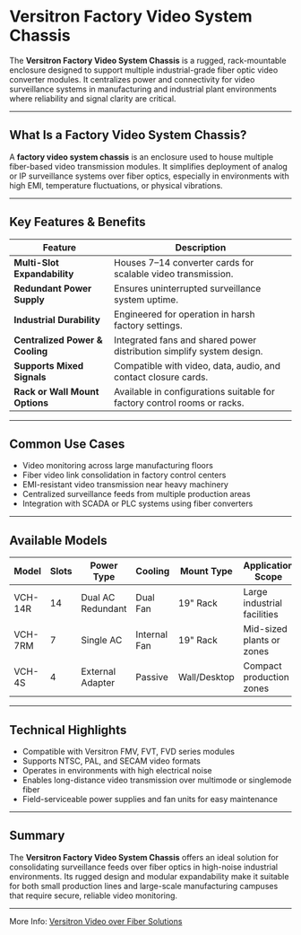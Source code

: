 # Versitron Factory Video System Chassis

The **Versitron Factory Video System Chassis** is a rugged, rack-mountable enclosure designed to support multiple industrial-grade fiber optic video converter modules. It centralizes power and connectivity for video surveillance systems in manufacturing and industrial plant environments where reliability and signal clarity are critical.

---

## What Is a Factory Video System Chassis?

A **factory video system chassis** is an enclosure used to house multiple fiber-based video transmission modules. It simplifies deployment of analog or IP surveillance systems over fiber optics, especially in environments with high EMI, temperature fluctuations, or physical vibrations.

---

## Key Features & Benefits

| Feature                        | Description                                                               |
|--------------------------------|---------------------------------------------------------------------------|
| **Multi-Slot Expandability**   | Houses 7–14 converter cards for scalable video transmission.             |
| **Redundant Power Supply**     | Ensures uninterrupted surveillance system uptime.                        |
| **Industrial Durability**      | Engineered for operation in harsh factory settings.                      |
| **Centralized Power & Cooling**| Integrated fans and shared power distribution simplify system design.    |
| **Supports Mixed Signals**     | Compatible with video, data, audio, and contact closure cards.           |
| **Rack or Wall Mount Options** | Available in configurations suitable for factory control rooms or racks. |

---

## Common Use Cases

- Video monitoring across large manufacturing floors  
- Fiber video link consolidation in factory control centers  
- EMI-resistant video transmission near heavy machinery  
- Centralized surveillance feeds from multiple production areas  
- Integration with SCADA or PLC systems using fiber converters

---

## Available Models

| Model      | Slots | Power Type        | Cooling      | Mount Type   | Application Scope                 |
|------------|--------|-------------------|---------------|---------------|-----------------------------------|
| VCH-14R    | 14     | Dual AC Redundant | Dual Fan     | 19" Rack      | Large industrial facilities       |
| VCH-7RM    | 7      | Single AC         | Internal Fan | 19" Rack      | Mid-sized plants or zones         |
| VCH-4S     | 4      | External Adapter  | Passive      | Wall/Desktop  | Compact production zones          |

---

## Technical Highlights

- Compatible with Versitron FMV, FVT, FVD series modules  
- Supports NTSC, PAL, and SECAM video formats  
- Operates in environments with high electrical noise  
- Enables long-distance video transmission over multimode or singlemode fiber  
- Field-serviceable power supplies and fan units for easy maintenance

---

## Summary

The **Versitron Factory Video System Chassis** offers an ideal solution for consolidating surveillance feeds over fiber optics in high-noise industrial environments. Its rugged design and modular expandability make it suitable for both small production lines and large-scale manufacturing campuses that require secure, reliable video monitoring.

---

More Info: [Versitron Video over Fiber Solutions](https://www.versitron.com/collections/industrial-micromodems)
